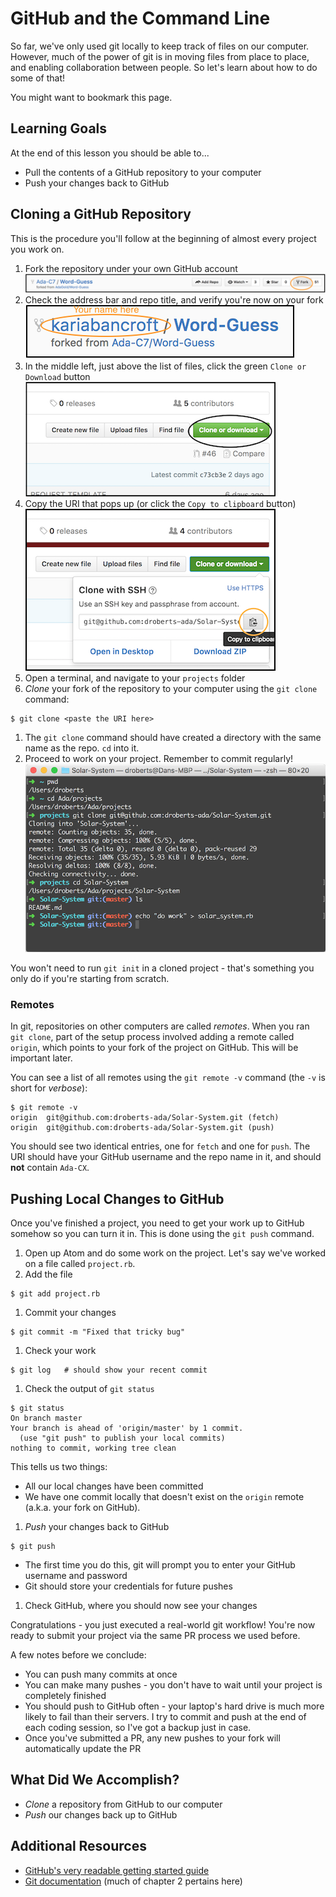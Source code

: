 # GitHub and the Command Line

So far, we've only used git locally to keep track of files on our computer. However, much of the power of git is in moving files from place to place, and enabling collaboration between people. So let's learn about how to do some of that!

You might want to bookmark this page.

## Learning Goals

At the end of this lesson you should be able to...

* Pull the contents of a GitHub repository to your computer
* Push your changes back to GitHub

## Cloning a GitHub Repository

This is the procedure you'll follow at the beginning of almost every project you work on.

1. Fork the repository under your own GitHub account
  ![Git Fork Step](./images/git-fork-step.png)
1. Check the address bar and repo title, and verify you're now on your fork
  ![Your Fork](./images/your-fork.png)
1. In the middle left, just above the list of files, click the green `Clone or Download` button
  ![Clone or Download](./images/git-clone-button.png)
1. Copy the URI that pops up (or click the `Copy to clipboard` button)
  ![Copy the URI](./images/git-copy-uri.png)
1. Open a terminal, and navigate to your `projects` folder
1. _Clone_ your fork of the repository to your computer using the `git clone` command:
  ```
  $ git clone <paste the URI here>
  ```
1. The `git clone` command should have created a directory with the same name as the repo. `cd` into it.
1. Proceed to work on your project. Remember to commit regularly!
  ![Clone Workflow](./images/git-clone-workflow.png)

You won't need to run `git init` in a cloned project - that's something you only do if you're starting from scratch.

### Remotes

In git, repositories on other computers are called _remotes_. When you ran `git clone`, part of the setup process involved adding a remote called `origin`, which points to your fork of the project on GitHub. This will be important later.

You can see a list of all remotes using the `git remote -v` command (the `-v` is short for _verbose_):

```
$ git remote -v
origin	git@github.com:droberts-ada/Solar-System.git (fetch)
origin	git@github.com:droberts-ada/Solar-System.git (push)
```

You should see two identical entries, one for `fetch` and one for `push`. The URI should have your GitHub username and the repo name in it, and should **not** contain `Ada-CX`.

## Pushing Local Changes to GitHub

Once you've finished a project, you need to get your work up to GitHub somehow so you can turn it in. This is done using the `git push` command.

1. Open up Atom and do some work on the project. Let's say we've worked on a file called `project.rb`.
1. Add the file
  ```
  $ git add project.rb
  ```
1. Commit your changes
  ```
  $ git commit -m "Fixed that tricky bug"
  ```
1. Check your work
  ```
  $ git log   # should show your recent commit
  ```
1. Check the output of `git status`
  ```
  $ git status
  On branch master
  Your branch is ahead of 'origin/master' by 1 commit.
    (use "git push" to publish your local commits)
  nothing to commit, working tree clean
  ```
  This tells us two things:
  * All our local changes have been committed
  * We have one commit locally that doesn't exist on the `origin` remote (a.k.a. your fork on GitHub).
1. _Push_ your changes back to GitHub
  ```
  $ git push
  ```
  * The first time you do this, git will prompt you to enter your GitHub username and password
  * Git should store your credentials for future pushes
1. Check GitHub, where you should now see your changes

Congratulations - you just executed a real-world git workflow! You're now ready to submit your project via the same PR process we used before.

A few notes before we conclude:

* You can push many commits at once
* You can make many pushes - you don't have to wait until your project is completely finished
* You should push to GitHub often - your laptop's hard drive is much more likely to fail than their servers. I try to commit and push at the end of each coding session, so I've got a backup just in case.
* Once you've submitted a PR, any new pushes to your fork will automatically update the PR

## What Did We Accomplish?

* _Clone_ a repository from GitHub to our computer
* _Push_ our changes back up to GitHub

## Additional Resources

* [GitHub's very readable getting started guide](https://help.github.com/)
* [Git documentation](https://git-scm.com/book/en/v2/Git-Basics-Getting-a-Git-Repository) (much of chapter 2 pertains here)
